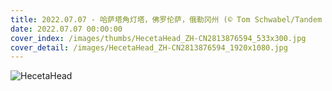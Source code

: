 ```yaml
---
title: 2022.07.07 - 哈萨塔角灯塔，佛罗伦萨，俄勒冈州 (© Tom Schwabel/Tandem Stills + Motion)
date: 2022.07.07 00:00:00
cover_index: /images/thumbs/HecetaHead_ZH-CN2813876594_533x300.jpg
cover_detail: /images/HecetaHead_ZH-CN2813876594_1920x1080.jpg
---
```


![HecetaHead](/images/HecetaHead_ZH-CN2813876594_1920x1080.jpg)
